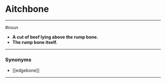 # Aitchbone
---
#noun
- **A cut of beef lying above the rump bone.**
- **The rump bone itself.**
---
### Synonyms
- [[edgebone]]
---
